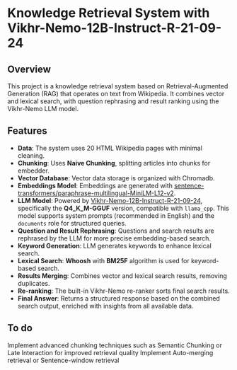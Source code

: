 # Knowledge Retrieval System with Vikhr-Nemo-12B-Instruct-R-21-09-24

## Overview
This project is a knowledge retrieval system based on Retrieval-Augmented Generation (RAG) that operates on text from Wikipedia. It combines vector and lexical search, with question rephrasing and result ranking using the Vikhr-Nemo LLM model.

## Features
- **Data**: The system uses 20 HTML Wikipedia pages with minimal cleaning.
- **Chunking**: Uses **Naive Chunking**, splitting articles into chunks for embedder.
- **Vector Database**: Vector data storage is organized with Chromadb.
- **Embeddings Model**: Embeddings are generated with [sentence-transformers/paraphrase-multilingual-MiniLM-L12-v2](https://huggingface.co/sentence-transformers/paraphrase-multilingual-MiniLM-L12-v2).
- **LLM Model**: Powered by [Vikhr-Nemo-12B-Instruct-R-21-09-24](https://huggingface.co/Vikhrmodels/Vikhr-Nemo-12B-Instruct-R-21-09-24), specifically the **Q4_K_M-GGUF** version, compatible with `llama_cpp`. This model supports system prompts (recommended in English) and the `documents` role for structured queries.
- **Question and Result Rephrasing**: Questions and search results are rephrased by the LLM for more precise embedding-based search.
- **Keyword Generation**: LLM generates keywords to enhance lexical search.
- **Lexical Search**: **Whoosh** with **BM25F** algorithm is used for keyword-based search.
- **Results Merging**: Combines vector and lexical search results, removing duplicates.
- **Re-ranking**: The built-in Vikhr-Nemo re-ranker sorts final search results.
- **Final Answer**: Returns a structured response based on the combined search output, enriched with insights from all available data.

## To do
Implement advanced chunking techniques such as Semantic Chunking or Late Interaction for improved retrieval quality
Implement Auto-merging retrieval or Sentence-window retrieval

